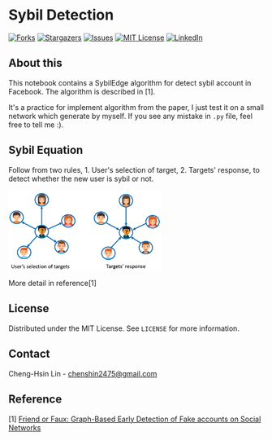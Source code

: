 # Sybil Detection

<!-- PROJECT SHIELDS -->
<!--
*** I'm using markdown "reference style" links for readability.
*** Reference links are enclosed in brackets [ ] instead of parentheses ( ).
*** See the bottom of this document for the declaration of the reference variables
*** for contributors-url, forks-url, etc. This is an optional, concise syntax you may use.
*** https://www.markdownguide.org/basic-syntax/#reference-style-links
-->
[![Forks][forks-shield]][forks-url]
[![Stargazers][stars-shield]][stars-url]
[![Issues][issues-shield]][issues-url]
[![MIT License][license-shield]][license-url]
[![LinkedIn][linkedin-shield]][linkedin-url]


## About this
This notebook contains a SybilEdge algorithm for detect sybil account in Facebook. The algorithm is described in \[1\].

It's a practice for implement algorithm from the paper, I just test it on a small network which generate by myself. If you see any mistake in ```.py``` file, feel free to tell me :).


## Sybil Equation
Follow from two rules, 1. User's selection of target, 2. Targets' response, to detect whether the new user is sybil or not.

<img src="/fig/rules.png" alt="drawing" width="60%"/>

More detail in reference\[1\]


<!-- LICENSE -->
## License

Distributed under the MIT License. See `LICENSE` for more information.


<!-- CONTACT -->
## Contact
Cheng-Hsin Lin - chenshin2475@gmail.com


<!-- REFERENCE -->
## Reference
\[1\] [Friend or Faux: Graph-Based Early Detection of Fake accounts on Social Networks](https://arxiv.org/abs/2004.04834)


<!-- MARKDOWN LINKS & IMAGES -->
<!-- https://www.markdownguide.org/basic-syntax/#reference-style-links -->
[forks-shield]: https://img.shields.io/github/forks/othneildrew/Best-README-Template.svg?style=for-the-badge
[forks-url]: https://github.com/jasonlin0189impv/sybil_detection/network/members
[stars-shield]: https://img.shields.io/github/stars/othneildrew/Best-README-Template.svg?style=for-the-badge
[stars-url]: https://github.com/jasonlin0189impv/sybil_detection/stargazers
[issues-shield]: https://img.shields.io/github/issues/othneildrew/Best-README-Template.svg?style=for-the-badge
[issues-url]: https://github.com/jasonlin0189impv/sybil_detection/issues
[license-shield]: https://img.shields.io/github/license/othneildrew/Best-README-Template.svg?style=for-the-badge
[license-url]: https://github.com/jasonlin0189impv/sybil_detection/blob/main/LICENSE.txt
[linkedin-shield]: https://img.shields.io/badge/-LinkedIn-black.svg?style=for-the-badge&logo=linkedin&colorB=555
[linkedin-url]: https://www.linkedin.com/in/ch-lin-0226/

